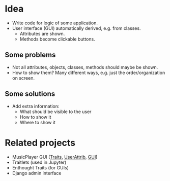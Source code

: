 # Idea

* Write code for logic of some application.
* User interface (GUI) automatically derived, e.g. from classes.
   * Attributes are shown.
   * Methods become clickable buttons.

## Some problems

* Not all attributes, objects, classes, methods should maybe be shown.
* How to show them? Many different ways, e.g. just the order/organization on screen.

## Some solutions

* Add extra information:
   * What should be visible to the user
   * How to show it
   * Where to show it


# Related projects

* MusicPlayer GUI
  ([Traits](https://github.com/albertz/music-player/blob/master/src/Traits.py),
   [UserAttrib](https://github.com/albertz/music-player/blob/master/src/UserAttrib.py),
   [GUI](https://github.com/albertz/music-player/blob/master/src/gui.py))
* Traitlets (used in Jupyter)
* Enthought Traits (for GUIs)
* Django admin interface
